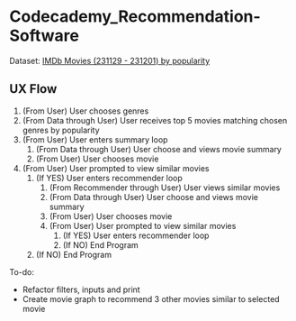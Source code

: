 # Codecademy_Recommendation-Software

Dataset: [IMDb Movies (231129 - 231201) by popularity](https://www.kaggle.com/datasets/elvinrustam/imdb-movies-dataset/)

## UX Flow
1. (From User) User chooses genres
2. (From Data through User) User receives top 5 movies matching chosen genres by popularity
3. (From User) User enters summary loop
    1. (From Data through User) User choose and views movie summary
    2. (From User) User chooses movie
4. (From User) User prompted to view similar movies
    1. (If YES) User enters recommender loop
        1. (From Recommender through User) User views similar movies
        2. (From Data through User) User choose and views movie summary
        3. (From User) User chooses movie
        4. (From User) User prompted to view similar movies
            1. (If YES) User enters recommender loop
            2. (If NO) End Program
    2. (If NO) End Program

To-do:
- Refactor filters, inputs and print
- Create movie graph to recommend 3 other movies similar to selected movie